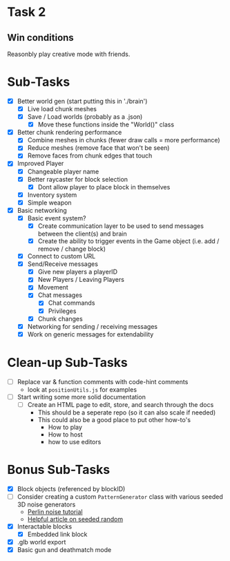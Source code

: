 # Task 2

## Win conditions
Reasonbly play creative mode with friends.

# Sub-Tasks
- [X] Better world gen (start putting this in './brain')
    - [X] Live load chunk meshes
    - [X] Save / Load worlds (probably as a .json)
        - [X] Move these functions inside the "World()" class
- [X] Better chunk rendering performance
    - [X] Combine meshes in chunks (fewer draw calls = more performance)
    - [X] Reduce meshes (remove face that won't be seen)
    - [X] Remove faces from chunk edges that touch
- [X] Improved Player
    - [X] Changeable player name
    - [X] Better raycaster for block selection
        - [X] Dont allow player to place block in themselves
    - [X] Inventory system
    - [X] Simple weapon
- [X] Basic networking
    - [X] Basic event system?
        - [X] Create communication layer to be used to send messages between the client(s) and brain
        - [X] Create the ability to trigger events in the Game object (i.e. add / remove / change block)
    - [X] Connect to custom URL
    - [X] Send/Receive messages
        - [X] Give new players a playerID
        - [X] New Players / Leaving Players
        - [X] Movement
        - [X] Chat messages
            - [X] Chat commands
            - [X] Privileges
        - [X] Chunk changes
    - [X] Networking for sending / receiving messages
    - [X] Work on generic messages for extendability

# Clean-up Sub-Tasks
- [ ] Replace var & function comments with code-hint comments
    - look at `positionUtils.js` for examples
- [ ] Start writing some more solid documentation
    - [ ] Create an HTML page to edit, store, and search through the docs
        - This should be a seperate repo (so it can also scale if needed)
        - This could also be a good place to put other how-to's
            - How to play
            - How to host
            - how to use editors

# Bonus Sub-Tasks
- [X] Block objects (referenced by blockID)
- [ ] Consider creating a custom `PatternGenerator` class with various seeded 3D noise generators
    - [Perlin noise tutorial](https://joeiddon.github.io/projects/javascript/perlin.html)
    - [Helpful article on seeded random](https://davidbau.com/archives/2010/01/30/random_seeds_coded_hints_and_quintillions.html)
- [X] Interactable blocks
    - [X] Embedded link block
- [X] .glb world export
- [X] Basic gun and deathmatch mode
